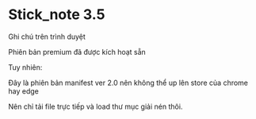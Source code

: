 # Stick_note 3.5
Ghi chú trên trình duyệt

Phiên bản premium đã được kích hoạt sẵn

Tuy nhiên:

Đây là phiên bản manifest ver 2.0 nên không thể up lên store của chrome hay edge

Nên chỉ tải file trực tiếp và load thư mục giải nén thôi.

